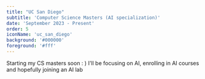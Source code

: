```yaml
---
title: "UC San Diego"
subtitle: 'Computer Science Masters (AI specialization)'
date: 'September 2023 - Present'
order: 5
iconName: 'uc_san_diego'
background: '#000000'
foreground: '#fff'
---
```


Starting my CS masters soon : )
I'll be focusing on AI, enrolling in AI courses and hopefully joining an AI lab